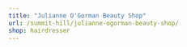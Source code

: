 ```yaml
---
title: "Julianne O'Gorman Beauty Shop"
url: /summit-hill/julianne-ogorman-beauty-shop/
shop: hairdresser
---
```

